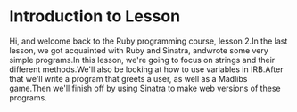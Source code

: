 # Introduction to Lesson

Hi, and welcome back to the Ruby programming course, lesson 2.In the last lesson, we got acquainted with Ruby and Sinatra, andwrote some very simple programs.In this lesson, we're going to focus on strings and their different methods.We'll also be looking at how to use variables in IRB.After that we'll write a program that greets a user, as well as a Madlibs game.Then we'll finish off by using Sinatra to make web versions of these programs.